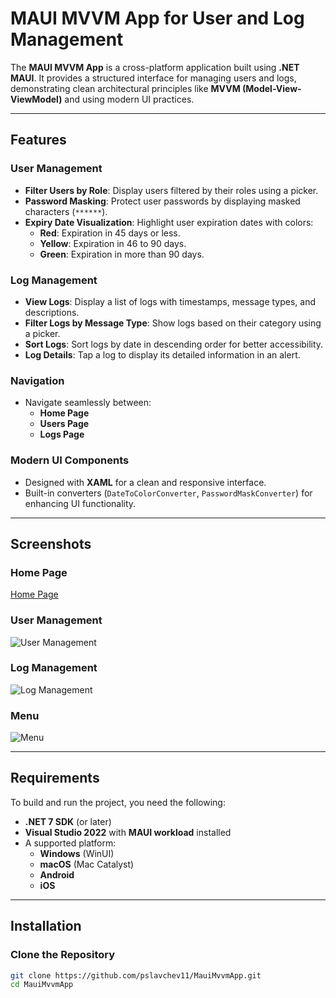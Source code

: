 # MAUI MVVM App for User and Log Management

The **MAUI MVVM App** is a cross-platform application built using **.NET MAUI**. It provides a structured interface for managing users and logs, demonstrating clean architectural principles like **MVVM (Model-View-ViewModel)** and using modern UI practices.

---

## Features

### **User Management**
- **Filter Users by Role**: Display users filtered by their roles using a picker.
- **Password Masking**: Protect user passwords by displaying masked characters (`******`).
- **Expiry Date Visualization**: Highlight user expiration dates with colors:
  - **Red**: Expiration in 45 days or less.
  - **Yellow**: Expiration in 46 to 90 days.
  - **Green**: Expiration in more than 90 days.

### **Log Management**
- **View Logs**: Display a list of logs with timestamps, message types, and descriptions.
- **Filter Logs by Message Type**: Show logs based on their category using a picker.
- **Sort Logs**: Sort logs by date in descending order for better accessibility.
- **Log Details**: Tap a log to display its detailed information in an alert.

### **Navigation**
- Navigate seamlessly between:
  - **Home Page**
  - **Users Page**
  - **Logs Page**

### **Modern UI Components**
- Designed with **XAML** for a clean and responsive interface.
- Built-in converters (`DateToColorConverter`, `PasswordMaskConverter`) for enhancing UI functionality.

---

## Screenshots

### **Home Page**
[Home Page](https://scontent.xx.fbcdn.net/v/t1.15752-9/462566722_1346077263069294_6566579742989349258_n.png?stp=dst-png_s720x720&_nc_cat=108&ccb=1-7&_nc_sid=0024fc&_nc_ohc=Sb_R50FLBHoQ7kNvgEPhBIv&_nc_ad=z-m&_nc_cid=0&_nc_zt=23&_nc_ht=scontent.xx&oh=03_Q7cD1QHBDV_LQf2mimSaqGjO-DpSpoXlQ8ifpMQvhm6TJr1H5Q&oe=677A9886)

### **User Management**
![User Management](./screenshots/user_management.png)

### **Log Management**
![Log Management](./screenshots/log_management.png)

### **Menu**
![Menu](./screenshots/home_page.png)

---

## Requirements

To build and run the project, you need the following:

- **.NET 7 SDK** (or later)
- **Visual Studio 2022** with **MAUI workload** installed
- A supported platform:
  - **Windows** (WinUI)
  - **macOS** (Mac Catalyst)
  - **Android**
  - **iOS**

---

## Installation

### Clone the Repository
```bash
git clone https://github.com/pslavchev11/MauiMvvmApp.git
cd MauiMvvmApp
